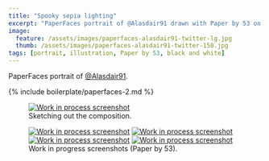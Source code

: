 ```yaml
---
title: "Spooky sepia lighting"
excerpt: "PaperFaces portrait of @Alasdair91 drawn with Paper by 53 on an iPad."
image: 
  feature: /assets/images/paperfaces-alasdair91-twitter-lg.jpg
  thumb: /assets/images/paperfaces-alasdair91-twitter-150.jpg
tags: [portrait, illustration, Paper by 53, black and white]
---
```


PaperFaces portrait of [@Alasdair91](http://twitter.com/alasdair91).

{% include boilerplate/paperfaces-2.md %}

<figure>
	<a href="{{ site.url }}/assets/images/paperfaces-alasdair91-process-1-lg.jpg"><img src="{{ site.url }}/assets/images/paperfaces-alasdair91-process-1-750.jpg" alt="Work in process screenshot"></a>
	<figcaption>Sketching out the composition.</figcaption>
</figure>

<figure class="half">
	<a href="{{ site.url }}/assets/images/paperfaces-alasdair91-process-2-lg.jpg"><img src="{{ site.url }}/assets/images/paperfaces-alasdair91-process-2-600.jpg" alt="Work in process screenshot"></a>
	<a href="{{ site.url }}/assets/images/paperfaces-alasdair91-process-3-lg.jpg"><img src="{{ site.url }}/assets/images/paperfaces-alasdair91-process-3-600.jpg" alt="Work in process screenshot"></a>
	<a href="{{ site.url }}/assets/images/paperfaces-alasdair91-process-4-lg.jpg"><img src="{{ site.url }}/assets/images/paperfaces-alasdair91-process-4-600.jpg" alt="Work in process screenshot"></a>
	<a href="{{ site.url }}/assets/images/paperfaces-alasdair91-process-5-lg.jpg"><img src="{{ site.url }}/assets/images/paperfaces-alasdair91-process-5-600.jpg" alt="Work in process screenshot"></a>
	<figcaption>Work in progress screenshots (Paper by 53).</figcaption>
</figure>